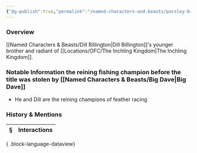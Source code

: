 ```yaml
---
{"dg-publish":true,"permalink":"/named-characters-and-beasts/parsley-billington/","tags":["NPC"],"updated":"2025-05-30T12:45:21.672+01:00"}
---
```



### Overview
[[Named Characters & Beasts/Dill Billington\|Dill Billington]]'s younger brother and radiant of [[Locations/OFC/The Inchling Kingdom\|The Inchling Kingdom]].

### Notable Information the reining fishing champion before the title was stolen by [[Named Characters & Beasts/Big Dave\|Big Dave]]
- He and Dill are the reining champions of feather racing 

### History & Mentions
| § | Interactions |
| - | ------------ |

{ .block-language-dataview}